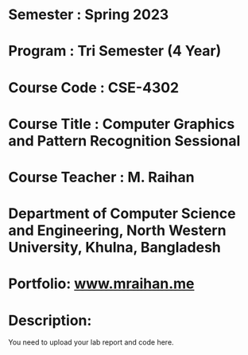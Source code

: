 # Semester : Spring 2023

# Program : Tri Semester (4 Year)

# Course Code : CSE-4302

# Course Title : Computer Graphics and Pattern Recognition Sessional

# Course Teacher : M. Raihan

# Department of Computer Science and Engineering, North Western University, Khulna, Bangladesh

# Portfolio: www.mraihan.me

# Description: 
You need to upload your lab report and code here.

